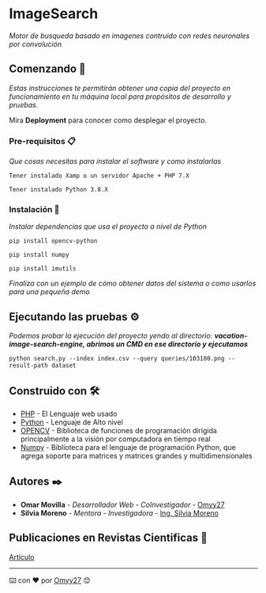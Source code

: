 # ImageSearch

_Motor de busqueda basado en imagenes contruido con redes neuronales por convolución_

## Comenzando 🚀

_Estas instrucciones te permitirán obtener una copia del proyecto en funcionamiento en tu máquina local para propósitos de desarrollo y pruebas._

Mira **Deployment** para conocer como desplegar el proyecto.


### Pre-requisitos 📋

_Que cosas necesitas para instalar el software y como instalarlas_

```
Tener instalado Xamp o un servidor Apache + PHP 7.X
```
```
Tener instalado Python 3.8.X
```

### Instalación 🔧

_Instalar dependencias que usa el proyecto a nivel de Python_

```
pip install opencv-python
```

```
pip install numpy
```

```
pip install imutils
```

_Finaliza con un ejemplo de cómo obtener datos del sistema o como usarlos para una pequeña demo_

## Ejecutando las pruebas ⚙️

_Podemos probar la ejecución del proyecto yendo al directorio: **vacation-image-search-engine, abrimos un CMD en ese directorio y ejecutamos**_

```
python search.py --index index.csv --query queries/103100.png --result-path dataset
```

## Construido con 🛠️

* [PHP](https://www.php.net/) - El Lenguaje web usado
* [Python](https://www.python.org/) - Lenguaje de Alto nivel
* [OPENCV](https://opencv.org/) - Biblioteca de funciones de programación dirigida principalmente a la visión por computadora en tiempo real
* [Numpy](https://numpy.org/) - Biblioteca para el lenguaje de programación Python, que agrega soporte para matrices y matrices grandes y multidimensionales


## Autores ✒️

* **Omar Movilla** - *Desarrollador Web - CoInvestigador* - [Omyy27](https://github.com/Omyy27)
* **Silvia Moreno** - *Mentora - Investigadora* - [Ing. Silvia Moreno](http://scholar.google.es/citations?user=rRIROaEAAAAJ&hl=es)

## Publicaciones en Revistas Cientificas 📄

[Articulo](https://www.proquest.com/openview/b78d1fec6a4df372da2f1e87ee3fc98e/1?pq-origsite=gscholar&cbl=1006393)


---
⌨️ con ❤️ por [Omyy27](https://github.com/Omyy27) 😊
